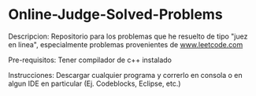 # Online-Judge-Solved-Problems

Descripcion:
Repositorio para los problemas que he resuelto de tipo "juez en linea", especialmente problemas provenientes de www.leetcode.com

Pre-requisitos:
Tener compilador de c++ instalado

Instrucciones:
Descargar cualquier programa y correrlo en consola o en algun IDE en particular (Ej. Codeblocks, Eclipse, etc.)
